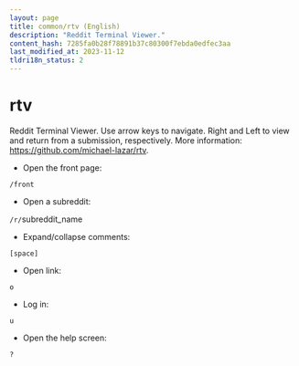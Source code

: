 ```yaml
---
layout: page
title: common/rtv (English)
description: "Reddit Terminal Viewer."
content_hash: 7285fa0b28f78891b37c80300f7ebda0edfec3aa
last_modified_at: 2023-11-12
tldri18n_status: 2
---
```

# rtv

Reddit Terminal Viewer.
Use arrow keys to navigate. Right and Left to view and return from a submission, respectively.
More information: <https://github.com/michael-lazar/rtv>.

- Open the front page:

`/front`

- Open a subreddit:

`/r/`<span class="tldr-var badge badge-pill bg-dark-lm bg-white-dm text-white-lm text-dark-dm font-weight-bold">subreddit_name</span>

- Expand/collapse comments:

`[space]`

- Open link:

`o`

- Log in:

`u`

- Open the help screen:

`?`
